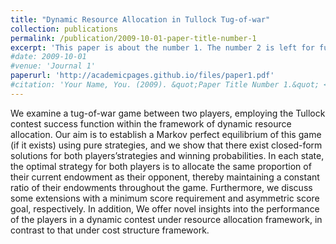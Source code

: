 ```yaml
---
title: "Dynamic Resource Allocation in Tullock Tug-of-war"
collection: publications
permalink: /publication/2009-10-01-paper-title-number-1
excerpt: 'This paper is about the number 1. The number 2 is left for future work.'
#date: 2009-10-01
#venue: 'Journal 1'
paperurl: 'http://academicpages.github.io/files/paper1.pdf'
#citation: 'Your Name, You. (2009). &quot;Paper Title Number 1.&quot; <i>Journal 1</i>. 1(1).'
---
```

We examine a tug-of-war game between two players, employing the Tullock contest success function within the framework of dynamic resource allocation. Our aim is to establish a Markov perfect equilibrium of this game (if it exists) using pure strategies, and we show that there exist closed-form solutions for both players’strategies and winning probabilities. In each state, the optimal strategy for both players is to allocate the same proportion of their current endowment as their opponent, thereby maintaining a constant ratio of their endowments throughout the game. Furthermore, we discuss some extensions with a minimum score requirement and asymmetric score goal, respectively. In addition, We offer novel insights into the performance of the players in a dynamic contest under resource allocation framework, in contrast to that under cost structure framework.
